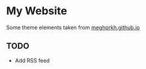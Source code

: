 My Website
==========

Some theme elements taken from [meghprkh.github.io](https://github.com/meghprkh/meghprkh.github.io)

TODO
----

- Add RSS feed

